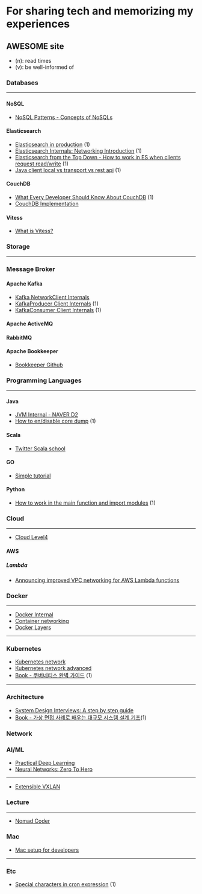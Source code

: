 # For sharing tech and memorizing my experiences

## AWESOME site
* (n): read times
* (v): be well-informed of
### Databases
----
#### NoSQL
* [NoSQL Patterns - Concepts of NoSQLs](http://horicky.blogspot.com/2009/11/nosql-patterns.html)
#### Elasticsearch
* [Elasticsearch in production](https://www.elastic.co/kr/blog/found-elasticsearch-in-production) (1)
* [Elasticsearch Internals: Networking Introduction](https://www.elastic.co/kr/blog/found-elasticsearch-networking) (1)
* [Elasticsearch from the Top Down - How to work in ES when clients request read/write](https://www.elastic.co/kr/blog/found-elasticsearch-top-down#request-coordinators) (1)
* [Java client local vs transport vs rest api](https://www.devdiscoveries.com/java-elasticsearch-become-up-and-running/) (1)
#### CouchDB
* [What Every Developer Should Know About CouchDB](https://www.dimagi.com/blog/what-every-developer-should-know-about-couchdb/) (1)
* [CouchDB Implementation](http://horicky.blogspot.com/2008/10/couchdb-implementation.html)
#### Vitess
* [What is Vitess?](https://gamechangers.tistory.com/116)
### Storage
----
### Message Broker
#### Apache Kafka
* [Kafka NetworkClient Internals](https://d2.naver.com/helloworld/0853669)
* [KafkaProducer Client Internals](https://d2.naver.com/helloworld/6560422) (1)
* [KafkaConsumer Client Internals](https://d2.naver.com/helloworld/0974525) (1)
#### Apache ActiveMQ
#### RabbitMQ
#### Apache Bookkeeper
* [Bookkeeper Github](https://github.com/apache/bookkeeper)
### Programming Languages
----
#### Java
* [JVM Internal - NAVER D2](https://d2.naver.com/helloworld/1230)
* [How to en/disable core dump](https://inside.java/2021/04/30/failed-writing-core-dump/) (1)
#### Scala
* [Twitter Scala school](https://twitter.github.io/scala_school/ko/index.html)
#### GO
* [Simple tutorial](http://golang.site/go/article/2-Go-%EC%84%A4%EC%B9%98%EC%99%80-Go-%ED%8E%B8%EC%A7%91%EA%B8%B0-%EC%86%8C%EA%B0%9C)
#### Python
* [How to work in the main function and import modules](https://www.geeksforgeeks.org/python-main-function/) (1)
### Cloud
----
* [Cloud Level4](http://www.jslab.kr/2021/11/05/cloud-l4/)
#### AWS
##### Lambda
* [Announcing improved VPC networking for AWS Lambda functions](https://aws.amazon.com/ko/blogs/compute/announcing-improved-vpc-networking-for-aws-lambda-functions/)
### Docker
----
* [Docker Internal](http://cloudrain21.com/examination-of-docker-process-binary)
* [Container networking](https://iximiuz.com/en/posts/container-networking-is-simple/)
* [Docker Layers](https://malwareanalysis.tistory.com/213)
----
### Kubernetes
* [Kubernetes network](https://medium.com/finda-tech/kubernetes-%EB%84%A4%ED%8A%B8%EC%9B%8C%ED%81%AC-%EC%A0%95%EB%A6%AC-fccd4fd0ae6)
* [Kubernetes network advanced](https://malwareanalysis.tistory.com/248)
* [Book - 쿠버네티스 완벽 가이드](https://product.kyobobook.co.kr/detail/S000001834656) (1)
----
### Architecture
* [System Design Interviews: A step by step guide](https://www.educative.io/courses/grokking-the-system-design-interview/B8nMkqBWONo)
* [Book - 가상 면접 사례로 배우는 대규모 시스템 설계 기초](http://www.kyobobook.co.kr/product/detailViewKor.laf?ejkGb=KOR&barcode=9788966263158)(1)
### Network

### AI/ML
* [Practical Deep Learning](https://course.fast.ai/)
* [Neural Networks: Zero To Hero](https://github.com/karpathy/nn-zero-to-hero)
----
* [Extensible VXLAN](https://www.cisco.com/c/ko_kr/support/docs/lan-switching/vlan/212682-virtual-extensible-lan-and-ethernet-virt.html)
### Lecture
----
* [Nomad Coder](https://nomadcoders.co/)
### Mac
* [Mac setup for developers](https://subicura.com/2017/11/22/mac-os-development-environment-setup.html)
----
### Etc
* [Special characters in cron expression](https://www.baeldung.com/cron-expressions#1-special-characters-in-expression) (1)
